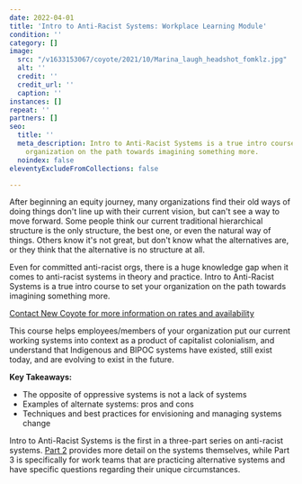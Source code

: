 ```yaml
---
date: 2022-04-01
title: 'Intro to Anti-Racist Systems: Workplace Learning Module'
condition: ''
category: []
image:
  src: "/v1633153067/coyote/2021/10/Marina_laugh_headshot_fomklz.jpg"
  alt: ''
  credit: ''
  credit_url: ''
  caption: ''
instances: []
repeat: ''
partners: []
seo:
  title: ''
  meta_description: Intro to Anti-Racist Systems is a true intro course to set your
    organization on the path towards imagining something more.
  noindex: false
eleventyExcludeFromCollections: false

---
```

After beginning an equity journey, many organizations find their old ways of doing things don't line up with their current vision, but can't see a way to move forward. Some people think our current traditional hierarchical structure is the only structure, the best one, or even the natural way of things. Others know it's not great, but don't know what the alternatives are, or they think that the alternative is no structure at all.

Even for committed anti-racist orgs, there is a huge knowledge gap when it comes to anti-racist systems in theory and practice. Intro to Anti-Racist Systems is a true intro course to set your organization on the path towards imagining something more.

[Contact New Coyote for more information on rates and availability](https://newcoyote.com/contact/)

This course helps employees/members of your organization put our current working systems into context as a product of capitalist colonialism, and understand that Indigenous and BIPOC systems have existed, still exist today, and are evolving to exist in the future.

**Key Takeaways:**

* The opposite of oppressive systems is not a lack of systems
* Examples of alternate systems: pros and cons
* Techniques and best practices for envisioning and managing systems change

Intro to Anti-Racist Systems is the first in a three-part series on anti-racist systems. [Part 2](https://newcoyote.com/workshop/systems-for-working-in-an-anti-racist-paradigm-intermediate-course/) provides more detail on the systems themselves, while Part 3 is specifically for work teams that are practicing alternative systems and have specific questions regarding their unique circumstances.